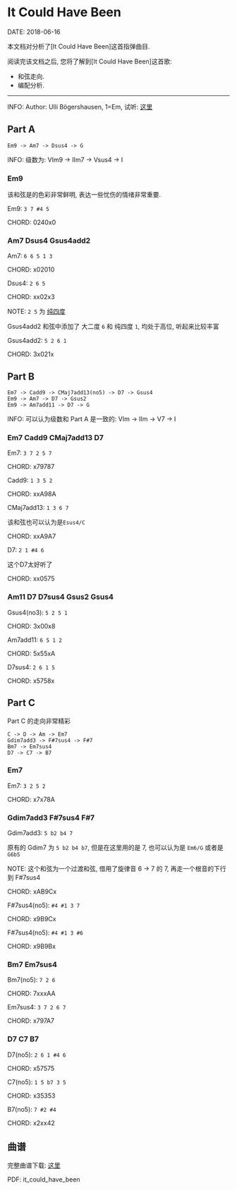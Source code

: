 It Could Have Been
==================

DATE: 2018-06-16

本文档对分析了[It Could Have Been]这首指弹曲目.

阅读完该文档之后, 您将了解到[It Could Have Been]这首歌:

* 和弦走向.
* 编配分析.

--------------------------------------------------------------------------------

INFO: Author: Ulli Bögershausen, 1=Em, 试听: [这里](http://www.xiami.com/song/8FZ8wmfaaf1?spm=a1z1s.6659509.0.0.rHuhQw)

Part A
------
```
Em9 -> Am7 -> Dsus4 -> G
```

INFO: 级数为: VIm9 -> IIm7 -> Vsus4 -> I

### Em9
该和弦是的色彩非常鲜明, 表达一些忧伤的情绪非常重要.

Em9: `3 7 #4 5`

CHORD: 0240x0

### Am7 Dsus4 Gsus4add2
Am7: `6 6 5 1 3`

CHORD: x02010

Dsus4: `2 6 5`

CHORD: xx02x3

NOTE: `2 5` 为 [纯四度](https://en.wikipedia.org/wiki/Perfect_fourth)

Gsus4add2 和弦中添加了 大二度 `6` 和 纯四度 `1`, 均处于高位, 听起来比较丰富

Gsus4add2: `5 2 6 1`

CHORD: 3x021x

Part B
------
```
Em7 -> Cadd9 -> CMaj7add13(no5) -> D7 -> Gsus4
Em9 -> Am7 -> D7 -> Gsus2
Em9 -> Am7add11 -> D7 -> G
```

INFO: 可以认为级数和 Part A 是一致的: VIm -> IIm -> V7 -> I

### Em7 Cadd9 CMaj7add13 D7
Em7: `3 7 2 5 7`

CHORD: x79787

Cadd9: `1 3 5 2`

CHORD: xxA98A

CMaj7add13: `1 3 6 7`

该和弦也可以认为是`Esus4/C`

CHORD: xxA9A7

D7: `2 1 #4 6`

这个D7太好听了

CHORD: xx0575

### Am11 D7 D7sus4 Gsus2 Gsus4
Gsus4(no3): `5 2 5 1`

CHORD: 3x00x8

Am7add11: `6 5 1 2`

CHORD: 5x55xA

D7sus4: `2 6 1 5`

CHORD: x5758x

Part C
------
Part C 的走向非常精彩

```
C -> D -> Am -> Em7
Gdim7add3 -> F#7sus4 -> F#7
Bm7 -> Em7sus4
D7 -> C7 -> B7
```

### Em7
Em7: `3 2 5 2`

CHORD: x7x78A

### Gdim7add3 F#7sus4 F#7
Gdim7add3: `5 b2 b4 7`

原有的 Gdim7 为 `5 b2 b4 b7`, 但是在这里用的是 7, 也可以认为是 `Em6/G` 或者是 `G6b5`

NOTE: 这个和弦为一个过渡和弦, 借用了旋律音 6 -> 7 的 7, 再走一个根音的下行到 F#7sus4

CHORD: xAB9Cx

F#7sus4(no5): `#4 #1 3 7`

CHORD: x9B9Cx

F#7sus4(no5): `#4 #1 3 #6`

CHORD: x9B9Bx

### Bm7 Em7sus4
Bm7(no5): `7 2 6`

CHORD: 7xxxAA

Em7sus4: `3 7 2 6 7`

CHORD: x797A7

### D7 C7 B7
D7(no5): `2 6 1 #4 6`

CHORD: x57575

C7(no5): `1 5 b7 3 5`

CHORD: x35353

B7(no5): `7 #2 #4`

CHORD: x2xx42

曲谱
----
完整曲谱下载: [这里](https://github.com/dengqinghua/roses/raw/master/assets/doc/it_could_have_been.pdf)

PDF: it_could_have_been
